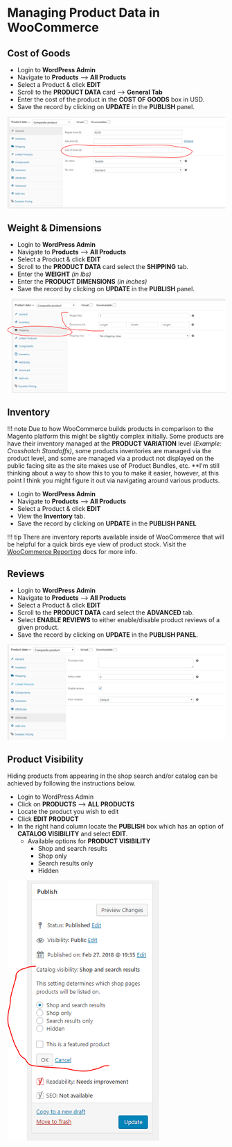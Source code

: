 # Managing Product Data in WooCommerce


## Cost of Goods

* Login to **WordPress Admin**
* Navigate to **Products** --> **All Products**
* Select a Product & click **EDIT**
* Scroll to the **PRODUCT DATA** card --> **General Tab**
* Enter the cost of the product in the **COST OF GOODS** box in USD.
* Save the record by clicking on **UPDATE** in the **PUBLISH** panel.

![Cost of goods](../images/cost-of-goods-product-data.png)


## Weight & Dimensions

* Login to **WordPress Admin**
* Navigate to **Products** --> **All Products**
* Select a Product & click **EDIT**
* Scroll to the **PRODUCT DATA** card select the **SHIPPING** tab.
* Enter the **WEIGHT** *(in lbs)*
* Enter the **PRODUCT DIMENSIONS** *(in inches)*
* Save the record by clicking on **UPDATE** in the **PUBLISH** panel.

![Weight & Dimensions](../images/weight-dimensions.png)


## Inventory

!!! note
 	Due to how WooCommerce builds products in comparison to the Magento platform this might be slightly complex initially. Some products are have their inventory managed at the **PRODUCT VARIATION** level *(Example: Crosshatch Standoffs)*, some products inventories are managed via the product level, and some are managed via a product not displayed on the public facing site as the site makes use of Product Bundles, etc. **I'm still thinking about a way to show this to you to make it easier, however, at this point I think you might figure it out via navigating around various products. 

* Login to **WordPress Admin**
* Navigate to **Products** --> **All Products**
* Select a Product & click **EDIT**
* View the **Inventory** tab.
* Save the record by clicking on **UPDATE** in the **PUBLISH PANEL** 

!!! tip
	There are inventory reports available inside of WooCommerce that will be helpful for a quick birds eye view of product stock. Visit the [WooCommerce Reporting](https://brianjking.github.io/1upkeyboard-docs/woocommerce/woo-reporting/) docs for more info.

## Reviews

* Login to **WordPress Admin**
* Navigate to **Products** --> **All Products**
* Select a Product & click **EDIT**
* Scroll to the **PRODUCT DATA** card select the **ADVANCED** tab.
* Select **ENABLE REVIEWS** to either enable/disable product reviews of a given product.
* Save the record by clicking on **UPDATE** in the **PUBLISH PANEL**.

![Enable Product Reviews](../images/enable-reviews.png)


## Product Visibility

Hiding products from appearing in the shop search and/or catalog can be achieved by following the instructions below.

* Login to WordPress Admin
* Click on **PRODUCTS** --> **ALL PRODUCTS** 
* Locate the product you wish to edit
* Click **EDIT PRODUCT**
* In the right hand column locate the **PUBLISH** box which has an option of **CATALOG VISIBILITY** and select **EDIT**.
	* Available options for **PRODUCT VISIBILITY**  
		* Shop and search results
		* Shop only
		* Search results only
		* Hidden 

![Enable Product Reviews](../images/product-visibility.png)
